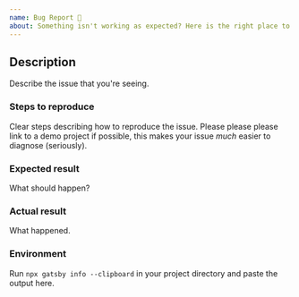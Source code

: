 ```yaml
---
name: Bug Report 🐞
about: Something isn't working as expected? Here is the right place to report.
---
```


<!--
  Please fill out each section below, otherwise your issue will be closed. This info allows Gatsby maintainers to diagnose (and fix!) your issue as quickly as possible.

  Useful Links:
  - Documentation: https://www.gatsbyjs.org/docs/
  - How to File an Issue: https://www.gatsbyjs.org/contributing/how-to-file-an-issue/

  Before opening a new issue, please search existing issues: https://github.com/gatsbyjs/gatsby/issues
-->

## Description

Describe the issue that you're seeing.

### Steps to reproduce

Clear steps describing how to reproduce the issue. Please please please link to a demo project if possible, this makes your issue _much_ easier to diagnose (seriously).

### Expected result

What should happen?

### Actual result

What happened.

### Environment

Run `npx gatsby info --clipboard` in your project directory and paste the output here.

